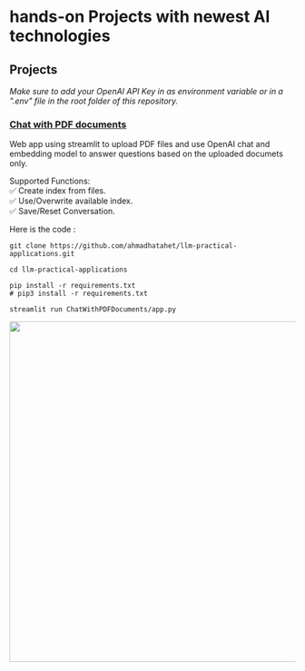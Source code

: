 # hands-on Projects with newest AI technologies


## Projects
_Make sure to add your OpenAI API Key in as environment variable or in a ".env" file in the root folder of this repository._


### [Chat with PDF documents](https://github.com/ahmadhatahet/llm-practical-applications/tree/master/ChatWithPDFDocuments)
Web app using streamlit to upload PDF files and use OpenAI chat and embedding model to answer questions based on the uploaded documets only.

Supported Functions: <br />
✅ Create index from files. <br />
✅ Use/Overwrite available index. <br />
✅ Save/Reset Conversation. <br />


Here is the code :
```
git clone https://github.com/ahmadhatahet/llm-practical-applications.git

cd llm-practical-applications

pip install -r requirements.txt
# pip3 install -r requirements.txt

streamlit run ChatWithPDFDocuments/app.py

```
<img src=https://github.com/ahmadhatahet/llm-practical-applications/blob/master/imgs/ChatWithPDFDocuments-1.png width=600px />


